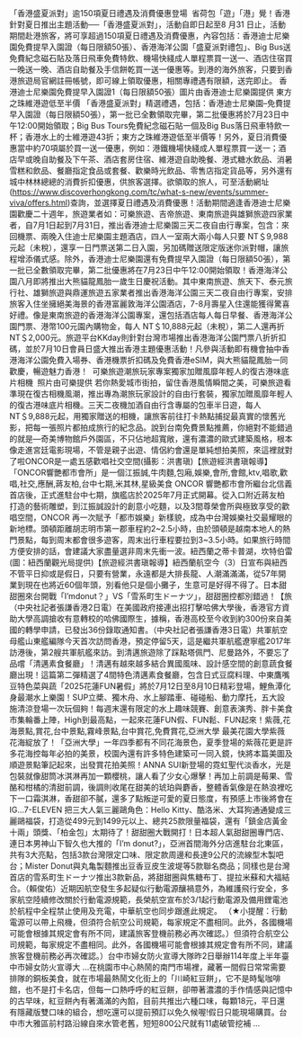  「香港盛夏派對」逾150項夏日禮遇及消費優惠登場  省荷包「遊」「港」覺！香港針對夏日推出主題活動──「香港盛夏派對」，活動自即日起至8 月31 日止，活動期間赴港旅客，將可享超過150項夏日禮遇及消費優惠，內容包括：香港迪士尼樂園免費提早入園證（每日限額50張）、香港海洋公園「盛夏派對禮包」、Big Bus送免費紀念磁石貼及落日飛車免費特飲、機場快綫成人單程票買一送一、酒店住宿買一晚送一晚、酒店自助餐及手信餅乾買一送一優惠等。到港的海外旅客，只要到香港旅遊局官網註冊帳號，即可線上領取優惠，相關專禮遇有限額，送完即止。 香港迪士尼樂園免費提早入園證1（每日限額50張）圖片由香港迪士尼樂園提供 東方之珠維港遊低至半價 「香港盛夏派對」精選禮遇，包括：香港迪士尼樂園–免費提早入園證（每日限額50張），第一批已全數領取完畢，第二批優惠將於7月23日中午12:00開始領取；Big Bus Tours免費紀念磁石貼一個及Big Bus落日飛車特飲一杯；香港水上的士維港遊43折；東方之珠維港遊低至半價等！另外，夏日消費優惠當中約70項屬於買一送一優惠，例如：港鐵機場快綫成人單程票買一送一；酒店早或晚自助餐及下午茶、酒店套房住宿、維港遊自助晚餐、港式糖水飲品、消暑雪糕和飲品、餐廳指定食品或套餐、歡樂時光飲品、零售店指定貨品等，另外還有城中林林總總的消費折扣優惠，供旅客選擇。欲領取的旅人，可至活動網址(https://www.discoverhongkong.com/tc/what-s-new/events/summer-viva/offers.html)查詢，並選擇夏日禮遇及消費優惠！活動期間適逢香港迪士尼樂園歡慶二十週年，旅遊業者如：可樂旅遊、吉帝旅遊、東南旅遊與雄獅旅遊四家業者，自7月1日起到7月31日，推出香港迪士尼樂園三天二夜自由行專案，包含：來回機票、兩晚入住迪士尼樂園主題酒店，四人一室兩大兩小每人只要 NT＄9,988元起（未稅），還享一日門票送第二日入園，另加碼贈送限定版迷你派對帽，讓旅程增添儀式感。除外，香港迪士尼樂園還有免費提早入園證（每日限額50張），第一批已全數領取完畢，第二批優惠將在7月23日中午12:00開始領取！香港海洋公園八月即將推出大熊貓龍鳳胎一歲生日慶祝活動。其中東南旅遊、旅天下、泰元旅行社、雄獅旅遊與鼎運旅遊五家業者推出香港海洋公園三天二夜自由行專案，安排旅客入住坐擁絕美海景的香港富麗敦海洋公園酒店，7-8月壽星入住還能獲得驚喜好禮。像是東南旅遊的香港海洋公園專案，還包括酒店每人每日早餐、香港海洋公園門票、港幣100元園內購物金，每人 NT＄10,888元起（未稅），第二人還再折NT＄2,000元。旅遊平台KKday則針對台灣市場推出香港海洋公園門票八折折扣碼，並於7月10日會員日盛大推出香港主題優惠活動！凡參與活動即有機會抽中香港海洋公園免費入場券、香港機票折扣碼及免費香港eSIM，與大熊貓龍鳳胎一同歡慶，暢遊魅力香港！  可樂旅遊潮旅玩家專案獨家加贈風靡年輕人的復古港味底片相機  照片由可樂提供 若你熱愛城市街拍，留住香港風情瞬間之美，可樂旅遊看準現在復古相機風潮，推出專為潮旅玩家設計的自由行套裝，獨家加贈風靡年輕人的復古港味底片相機。三天二夜機加酒自由行含專屬的包車半日遊，每人 NT＄9,888元起，用獨家贈送的相機，讓旅客前往打卡熱點捕捉最真實的懷舊光影，把每一張照片都拍成旅行的紀念品。說到台南免費景點推薦，你絕對不能錯過的就是—奇美博物館戶外園區，不只佔地超寬敞，還有濃濃的歐式建築風格，根本像走進宮廷電影現場，不管是親子出遊、情侶約會還是單純想拍美照，來這裡就對了啦ONCOR是一處五感歡唱社交空間(攝影：洪書瑱)【旅遊經洪書瑱報導】「ONCOR響艷都市會所」是一個江振誠,牛肉麵,包廂,娛樂,會所,會館,ktv,唱歌,歡唱,社交,應酬,蔣友柏,台中七期,米其林,星級美食 ONCOR 響艷都市會所繼台北信義首店後，正式進駐台中七期，旗艦店於2025年7月正式開幕。從入口附近蔣友柏打造的藝術雕塑，到江振誠設計的創意小吃麵，以及3間尊榮會所與極致享受的歡唱空間，ONCOR 再一次賦予「都市娛樂」新樣貌，成為中台灣娛樂社交最耀眼的新地標。頭頓距離胡志明市第一郡車程約2~2.5小時，由於頭頓是越南本地人的熱門景點，每到周末都會很多遊客，周末出行車程要拉到3~3.5小時。如果旅行時間方便安排的話，會建議大家盡量選非周末先衝一波。紐西蘭之蒂卡普湖，坎特伯雷(圖：紐西蘭觀光局提供)【旅遊經洪書瑱報導】紐西蘭航空今（3）日宣布與紐西不管平日抑或是假日，只要有營業，永遠都是大排長龍、人潮滿滿滿，從57年開業到現在也將近60個年頭，別看他只是個小攤子，生意可是好得不得了。日本甜甜圈來台開戰「I’mdonut？」VS「雪系町生ドーナツ」，甜甜圈控都別錯過！【旅（中央社記者張謙香港2日電）在美國政府接連出招打擊哈佛大學後，香港官方資助大學高調搶收有意轉校的哈佛國際生，據稱，香港高校至今收到約300份來自美國的轉學申請，已發出36份錄取通知書。（中央社記者張謙香港3日電）共軍航空母艦山東艦編隊今天首次訪問香港，預定停留5天，這是繼共軍航艦遼寧艦2017年訪港後，第2艘共軍航艦來訪。到清邁旅遊除了踩點塔佩門、尼曼路外，不要忘了品嚐「清邁素食餐廳」！清邁有越來越多結合異國風味、設計感空間的創意蔬食餐廳出現！這篇第二彈精選了4間特色清邁素食餐廳，包含日式豆腐料理、中東鷹嘴豆特色菜與蔬「2025花蓮FUN暑假」將於7月12日至8月10日精彩登場，鯉魚潭化身最潮水上樂園！SUP立槳、獨木舟、水上腳踏車、碰碰船、動力摩托，五大設施清涼登場一次玩個夠！每週末還有限定的水上趣味競賽、創意表演秀、胖卡美食市集輪番上陣，High到最高點，一起來花蓮FUN假、FUN鬆、FUN起來！紫薇,花海景點,賞花,台中景點,霧峰景點,台中賞花,免費賞花,亞洲大學 最美花園大學紫薇花海綻放了！「亞洲大學」一年四季都有不同花海景色，夏季登場的紫薇花更是許多花海控每年必拍的美景，校園內還有許多特色建築可一同入鏡，快將本篇美圖及順遊景點筆記起來，出發賞花拍美照！ANNA SUI新登場的霓虹聖代淡香水，光是包裝就像甜筒冰淇淋再加一顆櫻桃，讓人看了少女心爆擊！再加上前調是莓果、雪酪和柑橘的清甜前調，後調則收尾在甜美的琥珀與麝香，整體香氣像是在熱浪裡吃下一口霜淇淋，香甜卻不膩，還多了點叛逆可愛的夏日態度，有預感上市後將會在IG...7-ELEVEN 把三大人氣三麗鷗角色：Hello Kitty、酷洛米、大耳狗通通變成三麗鷗福袋，打造從499元到1499元以上、總共25款限量福袋，還有「鎮金店黃金十兩」頭獎、「柏金包」太期待了！甜甜圈大戰開打！日本超人氣甜甜圈專門店、連日本男神山下智久也大推的「I’m donut?」，亞洲首間海外分店進駐台北東區，共有3大亮點，包括3款台灣限定口味、限定款周邊和長達9公尺的流線型木製吧台；Mister Donut與丸亀製麵推出豆香豆皮生波堤等5款聯名商品；同樣也是台灣首店的雪系町生ドーナツ推出3款新品，將甜甜圈與焦糖布丁、提拉米蘇和大福結合。（賴俊佑）近期因航空發生多起疑似行動電源釀禍意外，為維護飛行安全，多家航空陸續修改關於行動電源規範，長榮航空宣布於3/1起行動電源及備用鋰電池於航程中全程禁止使用及充電，中華航空也同步跟進此規定。
（★小提醒：行動電源可以帶上飛機，但須符合航空公司規範，每家規定不盡相同。此外，各國機場可能會根據其規定會有所不同，建議旅客登機前務必再次確認。）但須符合航空公司規範，每家規定不盡相同。此外，各國機場可能會根據其規定會有所不同，建議旅客登機前務必再次確認。）台中市婦女防火宣導大隊昨2日舉辦114年度上半年臺中市婦女防火宣導大 ...在桃園市中心熱鬧的南門市場裡，藏著一間假日常常需要排隊的銅板美食，就在市場最熱鬧文化街上的「川崎紅豆餅」，它不是時髦咖啡館，也不是打卡名店，但每一口熱呼呼的紅豆餅，卻帶著濃濃的手作情感與記憶中的古早味，紅豆餅內有著滿滿的內餡，目前共推出六種口味，每顆18元，平日還有隱藏版雙口味的組合，想吃還可以提前預訂以免久候喔!假日只能現場購買。台中市大雅區前村路沿線自來水管老舊，短短800公尺就有11處破管挖補 ...